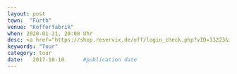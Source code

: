 ```yaml
---
layout: post
town:  "Fürth"
venue: "Kofferfabrik"
when: 2020-01-21, 20:00 Uhr
desc: <a href="https://shop.reservix.de/off/login_check.php?vID=13223&id=80a592add4318ece61dda6439f92245f8fea89fba2ef50891dc3e99ebcb342e21aa9e7434de5f74b1a5e460df64f3a86&eventGrpID=323005">Tickets</a>
keywords: "Tour"
category: tour
date:   2017-10-10 		#publication date
---
```


